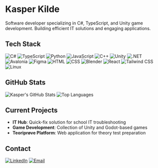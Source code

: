 # Kasper Kilde

Software developer specializing in C#, TypeScript, and Unity game development. Building efficient IT solutions and engaging applications.

## Tech Stack

![C#](https://img.shields.io/badge/C%23-239120?style=flat-square&logo=c-sharp&logoColor=white)
![TypeScript](https://img.shields.io/badge/TypeScript-3178C6?style=flat-square&logo=typescript&logoColor=white)
![Python](https://img.shields.io/badge/Python-3776AB?style=flat-square&logo=python&logoColor=white)
![JavaScript](https://img.shields.io/badge/JavaScript-F7DF1E?style=flat-square&logo=javascript&logoColor=black)
![C++](https://img.shields.io/badge/C%2B%2B-00599C?style=flat-square&logo=c%2B%2B&logoColor=white)
![Unity](https://img.shields.io/badge/Unity-000000?style=flat-square&logo=unity&logoColor=white)
![.NET](https://img.shields.io/badge/.NET-512BD4?style=flat-square&logo=dotnet&logoColor=white)
![Avalonia](https://img.shields.io/badge/Avalonia-8B00FF?style=flat-square&logo=avalonia&logoColor=white)
![Figma](https://img.shields.io/badge/Figma-F24E1E?style=flat-square&logo=figma&logoColor=white)
![HTML](https://img.shields.io/badge/HTML5-E34F26?style=flat-square&logo=html5&logoColor=white)
![CSS](https://img.shields.io/badge/CSS3-1572B6?style=flat-square&logo=css3&logoColor=white)
![Blender](https://img.shields.io/badge/Blender-F5792A?style=flat-square&logo=blender&logoColor=white)
![React](https://img.shields.io/badge/React-20232A?style=flat-square&logo=react&logoColor=61DAFB)
![Tailwind CSS](https://img.shields.io/badge/Tailwind_CSS-06B6D4?style=flat-square&logo=tailwind-css&logoColor=white)
![Linux](https://img.shields.io/badge/Linux-FCC624?style=flat-square&logo=linux&logoColor=black)


## GitHub Stats

![Kasper's GitHub Stats](https://github-readme-stats.vercel.app/api?username=kaskil12&show_icons=true&theme=dark)
![Top Languages](https://github-readme-stats.vercel.app/api/top-langs/?username=kaskil12&layout=compact&theme=dark&hide=c,tex,shaderlab,mathematica,hlsl,cmake)

## Current Projects

- **IT Hub**: Quick-fix solution for school IT troubleshooting  
- **Game Development**: Collection of Unity and Godot-based games  
- **Teoriprøve Platform**: Web application for theory test preparation  

## Contact

[![LinkedIn](https://img.shields.io/badge/LinkedIn-0077B5?style=flat-square&logo=linkedin&logoColor=white)](https://linkedin.com/in/kasperkilde)
[![Email](https://img.shields.io/badge/Email-D14836?style=flat-square&logo=gmail&logoColor=white)](mailto:contact@kasperkilde2.com)
